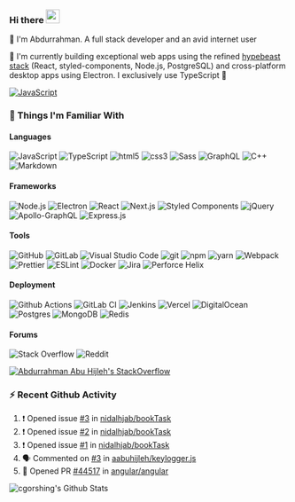 ### Hi there <img src="https://media.giphy.com/media/hvRJCLFzcasrR4ia7z/giphy.gif" width="25px">

📝 I'm Abdurrahman. A full stack developer and an avid internet user

💼 I'm currently building exceptional web apps using the refined [hypebeast stack](https://twitter.com/benawad/status/1357899806543347713) (React, styled-components, Node.js, PostgreSQL) and cross-platform desktop apps using Electron. I exclusively use TypeScript 🚀

[<img alt="JavaScript" src="https://img.shields.io/badge/LinkedIn-0077B5?style=flat-square&logo=linkedin&logoColor=white" />](https://www.linkedin.com/in/aabuhijleh)

### 🔭 Things I'm Familiar With

#### Languages

<p>
<img alt="JavaScript" src="https://img.shields.io/badge/-JavaScript_(ES6+)-%23323330.svg?style=flat-square&logo=javascript&logoColor=%23F7DF1E"/>
<img alt="TypeScript" src="https://img.shields.io/badge/-TypeScript-007ACC?style=flat-square&logo=typescript&logoColor=white" />
<img alt="html5" src="https://img.shields.io/badge/-HTML5-E34F26?style=flat-square&logo=html5&logoColor=white" />
<img alt="css3" src="https://img.shields.io/badge/-CSS3-1572B6?style=flat-square&logo=css3&logoColor=white" />
<img alt="Sass" src="https://img.shields.io/badge/-Sass-CC6699?style=flat-square&logo=sass&logoColor=white" />
<img alt="GraphQL" src="https://img.shields.io/badge/-GraphQL-E10098?style=flat-square&logo=graphql&logoColor=white" />
<img alt="C++" src="https://img.shields.io/badge/-C++-%2300599C.svg?&style=flat-sqaure&logo=c%2B%2B&ogoColor=white"/>
<img alt="Markdown" src="https://img.shields.io/badge/-Markdown-%23000000.svg?&style=flat-sqaure&logo=markdown&logoColor=white"/>
</p>

#### Frameworks

<p>
<img alt="Node.js" src="https://img.shields.io/badge/-Node.js-43853d?style=flat-square&logo=Node.js&logoColor=white" />
<img alt="Electron" src="https://img.shields.io/badge/-Electron-47848F?style=flat-square&logo=electron&logoColor=white" />
<img alt="React" src="https://img.shields.io/badge/-React-45b8d8?style=flat-square&logo=react&logoColor=white" />
<img alt="Next.js" src="https://img.shields.io/badge/-Next.js-000000?style=flat-square&logo=next.js&logoColor=white">
<img alt="Styled Components" src="https://img.shields.io/badge/-Styled_Components-DB7093?style=flat-sqaure&logo=styled-components&logoColor=white"/>
<img alt="jQuery" src="https://img.shields.io/badge/-jQuery-%230769AD.svg?&style=flat-sqaure&logo=jquery&logoColor=white"/>
<img alt="Apollo-GraphQL" src="https://img.shields.io/badge/-Apollo_GraphQL-311C87?style=flat-sqaure&logo=apollo-graphql"/>
<img alt="Express.js" src="https://img.shields.io/badge/-Express.js-%23404d59.svg?&style=flat-sqaure"/>
</p>

#### Tools

<p>
<img alt="GitHub" src="https://img.shields.io/badge/-GitHub-181717?style=flat-square&logo=github&logoColor=white" />
<img alt="GitLab" src="https://img.shields.io/badge/-GitLab-%23181717.svg?&style=flat-sqaure&logo=gitlab&logoColor=white"/>
<img alt="Visual Studio Code" src="https://img.shields.io/badge/-Visual%20Studio%20Code-007ACC?style=flat-square&logo=visual-studio-code&logoColor=white" />
<img alt="git" src="https://img.shields.io/badge/-Git-F05032?style=flat-square&logo=git&logoColor=white" />
<img alt="npm" src="https://img.shields.io/badge/-npm-CB3837?style=flat-square&logo=npm&logoColor=white" />
<img alt="yarn" src="https://img.shields.io/badge/-Yarn-2C8EBB?style=flat-square&logo=yarn&logoColor=white" />
<img alt="Webpack" src="https://img.shields.io/badge/-Webpack-8DD6F9?style=flat-square&logo=webpack&logoColor=white" />
<img alt="Prettier" src="https://img.shields.io/badge/-Prettier-F7B93E?style=flat-square&logo=prettier&logoColor=white" />
<img alt="ESLint" src="https://img.shields.io/badge/-ESLint-4B32C3?style=flat-square&logo=eslint&logoColor=white" />
<img alt="Docker" src="https://img.shields.io/badge/-Docker-%230db7ed.svg?&style=flat-square&logo=docker&logoColor=white"/>
<img alt="Jira" src="https://img.shields.io/badge/-Jira-0052CC?style=flat-square&logo=jira-software&logoColor=white" />
<img alt="Perforce Helix" src="https://img.shields.io/badge/-Perforce%20Helix-404040?style=flat-square&logo=Perforce&logoColor=white" />
</p>

#### Deployment

<p>
<img alt="Github Actions" src="https://img.shields.io/badge/-Github_Actions-2088FF?style=flat-square&logo=github-actions&logoColor=white" />
<img alt="GitLab CI" src="https://img.shields.io/badge/-GitLabCI-%23181717.svg?&style=flat-sqaure&logo=gitlab&logoColor=white"/>
<img alt="Jenkins" src="https://img.shields.io/badge/-Jenkins-%232C5263.svg?&style=flat-sqaure&logo=jenkins&logoColor=white"/>
<img alt="Vercel" src="https://img.shields.io/badge/-Vercel-000000?style=flat-square&logo=vercel&logoColor=white" />
<img alt="DigitalOcean" src="https://img.shields.io/badge/-DigitalOcean-0080FF?style=flat-square&logo=DigitalOcean&logoColor=white" />
<img alt="Postgres" src ="https://img.shields.io/badge/-Postgres-%23316192.svg?&style=flat-sqaure&logo=postgresql&logoColor=white"/>
<img alt="MongoDB" src ="https://img.shields.io/badge/MongoDB-%234ea94b.svg?style=flat-sqaure&logo=mongodb&logoColor=white"/>
<img alt="Redis" src="https://img.shields.io/badge/-Redis-DC382D?style=flat-square&logo=redis&logoColor=white" />
</p>

#### Forums

<p>
<img alt="Stack Overflow" src="https://img.shields.io/badge/-StackOverflow-FE7A16?style=flat-square&logo=stack-overflow&logoColor=white"/>
<img alt="Reddit" src="https://img.shields.io/badge/-reddit-%23FF4500.svg?&style=flat-square&logo=Reddit&logoColor=white"/>
</p>

[![Abdurrahman Abu Hijleh's StackOverflow](https://github-readme-stackoverflow.vercel.app/?userID=9698583&theme=dark&layout=compact)](https://stackoverflow.com/users/9698583/aabuhijleh)

### ⚡ Recent Github Activity

<!--START_SECTION:activity-->

1. ❗️ Opened issue [#3](https://github.com/nidalhjab/bookTask/issues/3) in [nidalhjab/bookTask](https://github.com/nidalhjab/bookTask)
2. ❗️ Opened issue [#2](https://github.com/nidalhjab/bookTask/issues/2) in [nidalhjab/bookTask](https://github.com/nidalhjab/bookTask)
3. ❗️ Opened issue [#1](https://github.com/nidalhjab/bookTask/issues/1) in [nidalhjab/bookTask](https://github.com/nidalhjab/bookTask)
4. 🗣 Commented on [#3](https://github.com/aabuhijleh/keylogger.js/issues/3) in [aabuhijleh/keylogger.js](https://github.com/aabuhijleh/keylogger.js)
5. 💪 Opened PR [#44517](https://github.com/angular/angular/pull/44517) in [angular/angular](https://github.com/angular/angular)

<!--END_SECTION:activity-->

<p>
  <img alt="cgorshing's Github Stats" src="https://github-readme-stats-gules-six.vercel.app/api?username=aabuhijleh&show_icons=true&hide_border=true&theme=tokyonight" />
</p>
